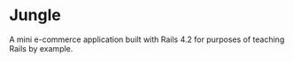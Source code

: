 # Jungle

A mini e-commerce application built with Rails 4.2 for purposes of teaching Rails by example.

